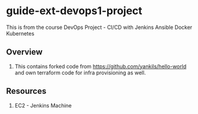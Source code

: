 # guide-ext-devops1-project

This is from the course DevOps Project - CI/CD with Jenkins Ansible Docker Kubernetes

## Overview
1. This contains forked code from https://github.com/yankils/hello-world and own terraform code for infra provisioning as well.

## Resources
1. EC2 - Jenkins Machine


